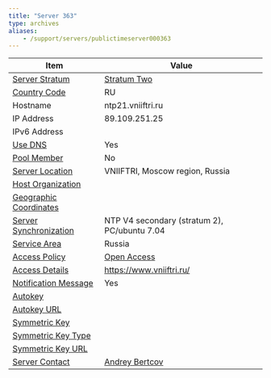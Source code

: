 ```yaml
---
title: "Server 363"
type: archives
aliases:
    - /support/servers/publictimeserver000363
---
```


| Item | Value |
| ----- | ----- |
| [Server Stratum](/support/servers/serverstratum) | [Stratum Two](/support/servers/stratumtwotimeservers) |
| [Country Code](/support/servers/countrycode) | RU |
| Hostname |  ntp21.vniiftri.ru  |
| IP Address |  89.109.251.25  |
| IPv6 Address | |
| [Use DNS](/support/servers/usedns) | Yes |
| [Pool Member](/support/servers/poolmember) | No |
| [Server Location](/support/servers/serverlocation) |  VNIIFTRI, Moscow region, Russia |
| [Host Organization](/support/servers/hostorganization) | |
| [ Geographic Coordinates](/support/servers/geographiccoordinates) |  |
| [Server Synchronization](/support/servers/serversynchronization) |  NTP V4 secondary (stratum 2), PC/ubuntu 7.04 |
| [Service Area](/support/servers/servicearea) | Russia |
| [Access Policy](/support/servers/accesspolicy) | [Open Access](/support/servers/openaccess) |
| [Access Details](/support/servers/accessdetails) | https://www.vniiftri.ru/ |
| [Notification Message](/support/servers/notificationmessage) | Yes |
| [Autokey](/support/servers/autokey) |  |
| [Autokey URL](/support/servers/autokeyurl) | |
| [Symmetric Key](/support/servers/symmetrickey) | |
| [Symmetric Key Type](/support/servers/symmetrickeytype) | |
| [Symmetric Key URL](/support/servers/symmetrickeyurl) | |
| [Server Contact](/support/servers/servercontact) | [Andrey Bertcov](mailto:noc@vniiftri.ru) |